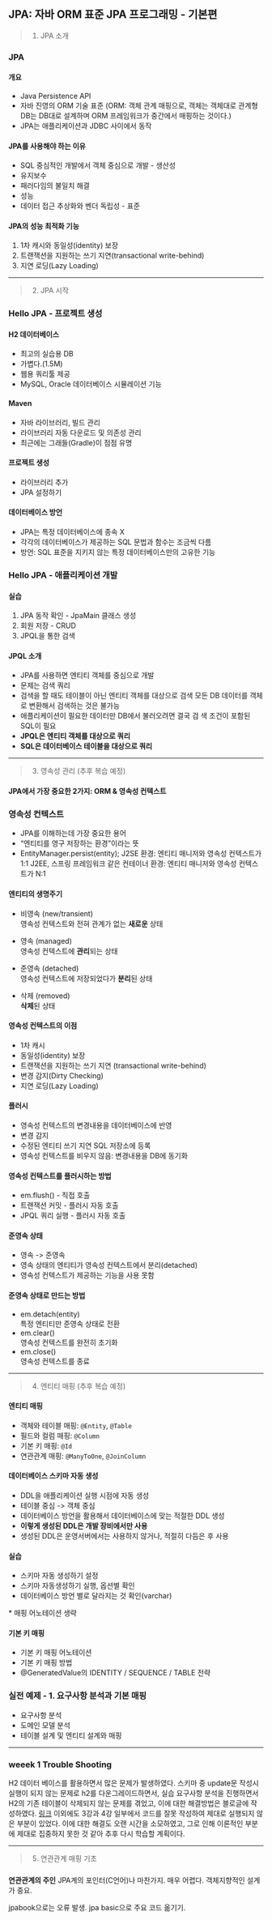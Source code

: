 ## JPA: 자바 ORM 표준 JPA 프로그래밍 - 기본편

> 01. JPA 소개
### JPA
#### 개요
- Java Persistence API
- 자바 진영의 ORM 기술 표준 (ORM: 객체 관계 매핑으로, 객체는 객체대로 관계형 DB는 DB대로 설계하며 ORM 프레임워크가 중간에서 매핑하는 것이다.)
- JPA는 애플리케이션과 JDBC 사이에서 동작
#### JPA를 사용해야 하는 이유
- SQL 중심적인 개발에서 객체 중심으로 개발 - 생산성
- 유지보수
- 패러다임의 불일치 해결
- 성능
- 데이터 접근 추상화와 벤더 독립성 - 표준
#### JPA의 성능 최적화 기능
1. 1차 캐시와 동일성(identity) 보장  
2. 트랜잭션을 지원하는 쓰기 지연(transactional write-behind)   
3. 지연 로딩(Lazy Loading)  
---
> 02. JPA 시작
### Hello JPA - 프로젝트 생성
#### H2 데이터베이스
- 최고의 실습용 DB 
- 가볍다.(1.5M)
- 웹용 쿼리툴 제공
- MySQL, Oracle 데이터베이스 시뮬레이션 기능
#### Maven
- 자바 라이브러리, 빌드 관리
- 라이브러리 자동 다운로드 및 의존성 관리
- 최근에는 그래들(Gradle)이 점점 유명
#### 프로젝트 생성
- 라이브러리 추가
- JPA 설정하기
#### 데이터베이스 방언
- JPA는 특정 데이터베이스에 종속 X
- 각각의 데이터베이스가 제공하는 SQL 문법과 함수는 조금씩 다름
- 방언: SQL 표준을 지키지 않는 특정 데이터베이스만의 고유한 기능

### Hello JPA - 애플리케이션 개발
#### 실습
1. JPA 동작 확인 - JpaMain 클래스 생성
2. 회원 저장 - CRUD
3. JPQL을 통한 검색
#### JPQL 소개
- JPA를 사용하면 엔티티 객체를 중심으로 개발
- 문제는 검색 쿼리
- 검색을 할 때도 테이블이 아닌 엔티티 객체를 대상으로 검색 모든 DB 데이터를 객체로 변환해서 검색하는 것은 불가능
- 애플리케이션이 필요한 데이터만 DB에서 불러오려면 결국 검 색 조건이 포함된 SQL이 필요
- **JPQL은 엔티티 객체를 대상으로 쿼리**
- **SQL은 데이터베이스 테이블을 대상으로 쿼리**
---
> 03. 영속성 관리 (추후 복습 예정)
#### **JPA에서 가장 중요한 2가지: ORM & 영속성 컨텍스트**
### 영속성 컨텍스트
- JPA를 이해하는데 가장 중요한 용어 
- “엔티티를 영구 저장하는 환경”이라는 뜻 
- EntityManager.persist(entity);
J2SE 환경: 엔티티 매니저와 영속성 컨텍스트가 1:1
J2EE, 스프링 프레임워크 같은 컨테이너 환경: 엔티티 매니저와 영속성 컨텍스트가 N:1
#### 엔티티의 생명주기
- 비영속 (new/transient)  
영속성 컨텍스트와 전혀 관계가 없는 **새로운** 상태

- 영속 (managed)  
영속성 컨텍스트에 **관리**되는 상태

- 준영속 (detached)  
영속성 컨텍스트에 저장되었다가 **분리**된 상태

- 삭제 (removed)  
**삭제**된 상태

#### 영속성 컨텍스트의 이점
- 1차 캐시 
- 동일성(identity) 보장
- 트랜잭션을 지원하는 쓰기 지연 (transactional write-behind)
- 변경 감지(Dirty Checking) 
- 지연 로딩(Lazy Loading)

#### 플러시
- 영속성 컨텍스트의 변경내용을 데이터베이스에 반영
- 변경 감지
- 수정된 엔티티 쓰기 지연 SQL 저장소에 등록
- 영속성 컨텍스트를 비우지 않음: 변경내용을 DB에 동기화

#### 영속성 컨텍스트를 플러시하는 방법
- em.flush() - 직접 호출
- 트랜잭션 커밋 - 플러시 자동 호출 
- JPQL 쿼리 실행 - 플러시 자동 호출

#### 준영속 상태
- 영속 -> 준영속
- 영속 상태의 엔티티가 영속성 컨텍스트에서 분리(detached) 
- 영속성 컨텍스트가 제공하는 기능을 사용 못함

#### 준영속 상태로 만드는 방법
- em.detach(entity)  
특정 엔티티만 준영속 상태로 전환
- em.clear()  
영속성 컨텍스트를 완전히 초기화
- em.close()  
영속성 컨텍스트를 종료

---
> 04. 엔티티 매핑 (추후 복습 예정)
#### 엔티티 매핑
- 객체와 테이블 매핑: `@Entity`, `@Table`
- 필드와 컬럼 매핑: `@Column`
- 기본 키 매핑: `@Id`
- 연관관계 매핑: `@ManyToOne`, `@JoinColumn`

#### 데이터베이스 스키마 자동 생성
- DDL을 애플리케이션 실행 시점에 자동 생성
- 테이블 중심 -> 객체 중심
- 데이터베이스 방언을 활용해서 데이터베이스에 맞는 적절한 DDL 생성
- **이렇게 생성된 DDL은 개발 장비에서만 사용**
- 생성된 DDL은 운영서버에서는 사용하지 않거나, 적절히 다듬은 후 사용

#### 실습
- 스키마 자동 생성하기 설정
- 스키마 자동생성하기 실행, 옵션별 확인
- 데이터베이스 방언 별로 달라지는 것 확인(varchar)

\* 매핑 어노테이션 생략

#### 기본 키 매핑
- 기본 키 매핑 어노테이션
- 기본 키 매핑 방법
- @GeneratedValue의 IDENTITY / SEQUENCE / TABLE 전략

### 실전 예제 - 1. 요구사항 분석과 기본 매핑
- 요구사항 분석
- 도메인 모델 분석
- 테이블 설계 및 엔티티 설계와 매핑
---
### weeek 1 Trouble Shooting
H2 데이터 베이스를 활용하면서 많은 문제가 발생하였다. 스키마 중 update문 작성시 실행이 되지 않는 문제로 h2를 다운그레이드하면서, 실습 요구사항 분석을 진행하면서 H2의 기존 테이블이 삭제되지 않는 문제를 겪었고, 이에 대한 해결방법은 블로글에 작성하였다. [링크](https://dev-yubin.tistory.com/1) 이외에도 3강과 4강 일부에서 코드를 잘못 작성하여 제대로 실행되지 않은 부분이 있었다. 이에 대한 해결도 오랜 시간을 소모하였고, 그로 인해 이론적인 부분에 제대로 집중하지 못한 것 같아 추후 다시 학습할 계획이다.


---

> 05. 연관관계 매핑 기초
###
**연관관계의 주인** JPA계의 포인터(C언어)나 마찬가지. 매우 어렵다. 
객체지향적인 설계가 중요.

jpabook으로는 오류 발생. jpa basic으로 주요 코드 옮기기. 